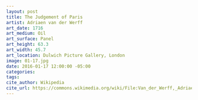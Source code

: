```yaml
---
layout: post
title: The Judgement of Paris
artist: Adriaen van der Werff
art_date: 1716
art_medium: Oil
art_surface: Panel
art_height: 63.3
art_width: 45.7
art_location: Dulwich Picture Gallery, London
image: 01-17.jpg
date: 2016-01-17 12:00:00 -05:00
categories:
tags:
cite_author: Wikipedia
cite_url: https://commons.wikimedia.org/wiki/File:Van_der_Werff,_Adriaen_-_The_Judgement_of_Paris_-_Google_Art_Project.jpg
---
```

